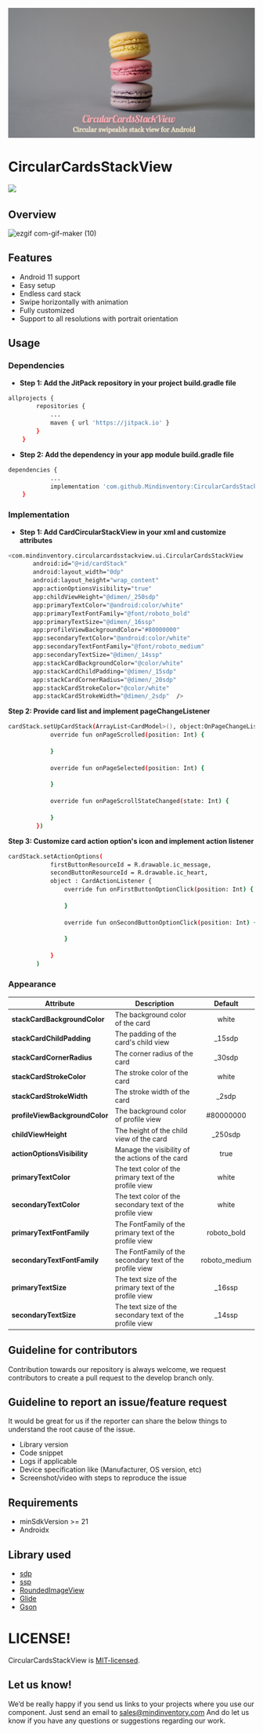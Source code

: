 ![holly-stratton-Acn1Y0sb4QU-unsplash (2)](/media/feature_image.jpg)

# CircularCardsStackView
[![](https://jitpack.io/v/Mindinventory/CircularCardsStackView.svg)](https://jitpack.io/#Mindinventory/CircularCardsStackView)

## Overview
![ezgif com-gif-maker (10)](/media/feature.gif)

## Features
- Android 11 support 
- Easy setup
- Endless card stack
- Swipe horizontally with animation
- Fully customized
- Support to all resolutions with portrait orientation

## Usage
### Dependencies
- **Step 1: Add the JitPack repository in your project build.gradle file**
```bash
allprojects {
	    repositories {
		    ...
		    maven { url 'https://jitpack.io' }
	    }
    }
```

- **Step 2: Add the dependency in your app module build.gradle file**
```bash
dependencies {
		    ...
	        implementation 'com.github.Mindinventory:CircularCardsStackView:0.0.2'
	}
```
### Implementation
- **Step 1: Add CardCircularStackView in your xml and customize attributes**
 ```bash
<com.mindinventory.circularcardsstackview.ui.CircularCardsStackView
        android:id="@+id/cardStack"
        android:layout_width="0dp"
        android:layout_height="wrap_content"
        app:actionOptionsVisibility="true"
        app:childViewHeight="@dimen/_250sdp"
        app:primaryTextColor="@android:color/white"
        app:primaryTextFontFamily="@font/roboto_bold"
        app:primaryTextSize="@dimen/_16ssp"
        app:profileViewBackgroundColor="#80000000"
        app:secondaryTextColor="@android:color/white"
        app:secondaryTextFontFamily="@font/roboto_medium"
        app:secondaryTextSize="@dimen/_14ssp"
        app:stackCardBackgroundColor="@color/white"
        app:stackCardChildPadding="@dimen/_15sdp"
        app:stackCardCornerRadius="@dimen/_20sdp"
        app:stackCardStrokeColor="@color/white"
        app:stackCardStrokeWidth="@dimen/_2sdp"  />
```

**Step 2: Provide card list and implement pageChangeListener**
```bash
cardStack.setUpCardStack(ArrayList<CardModel>(), object:OnPageChangeListener{
            override fun onPageScrolled(position: Int) {
                
            }

            override fun onPageSelected(position: Int) {
                
            }

            override fun onPageScrollStateChanged(state: Int) {
                
            }
        })
```
**Step 3: Customize card action option's icon and implement action listener**
```bash
cardStack.setActionOptions(
            firstButtonResourceId = R.drawable.ic_message,
            secondButtonResourceId = R.drawable.ic_heart,
            object : CardActionListener {
                override fun onFirstButtonOptionClick(position: Int) {

                }

                override fun onSecondButtonOptionClick(position: Int) {

                }

            }
        )
```
### Appearance

|            Attribute           | Description                                              | Default       |
| ------------------------------ | -------------------------------------------------------- | :-----------: |
| **stackCardBackgroundColor**   | The background color of the card                         | white         |
| **stackCardChildPadding**      | The padding of the card's child view                     | _15sdp        |
| **stackCardCornerRadius**      | The corner radius of the card                            | _30sdp        |
| **stackCardStrokeColor**       | The stroke color of the card                             | white         |
| **stackCardStrokeWidth**       | The stroke width of the card                             | _2sdp         |
| **profileViewBackgroundColor** | The background color of profile view                     | #80000000     |
| **childViewHeight**            | The height of the child view of the card                 | _250sdp       |
| **actionOptionsVisibility**    | Manage the visibility of the actions of the card         | true          |
| **primaryTextColor**           | The text color of the primary text of the profile view   | white         |
| **secondaryTextColor**         | The text color of the secondary text of the profile view | white         |
| **primaryTextFontFamily**      | The FontFamily of the primary text of the profile view   | roboto_bold   |
| **secondaryTextFontFamily**    | The FontFamily of the secondary text of the profile view | roboto_medium |
| **primaryTextSize**            | The text size of the primary text of the profile view    | _16ssp        |
| **secondaryTextSize**          | The text size of the secondary text of the profile view  | _14ssp        |

## Guideline for contributors
Contribution towards our repository is always welcome, we request contributors to create a pull request to the develop branch only.

## Guideline to report an issue/feature request
It would be great for us if the reporter can share the below things to understand the root cause of the issue.

- Library version
- Code snippet
- Logs if applicable
- Device specification like (Manufacturer, OS version, etc)
- Screenshot/video with steps to reproduce the issue

## Requirements
- minSdkVersion >= 21
- Androidx

## Library used
- [sdp](https://github.com/intuit/sdp)
- [ssp](https://github.com/intuit/ssp)
- [RoundedImageView](https://github.com/vinc3m1/RoundedImageView)
- [Glide](https://github.com/bumptech/glide)
- [Gson](https://github.com/google/gson)


# LICENSE!

CircularCardsStackView is [MIT-licensed](/LICENSE).

## Let us know!
We’d be really happy if you send us links to your projects where you use our component. Just send an email to sales@mindinventory.com And do let us know if you have any questions or suggestions regarding our work.
